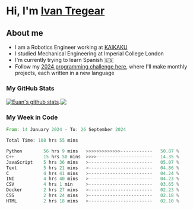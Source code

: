 # Hi, I'm [Ivan Tregear](https://www.linkedin.com/in/ivantregear/)

## About me

* I am a Robotics Engineer working at [KAIKAKU](https://github.com/KAIKAKU-AI)
* I studied Mechanical Engineering at Imperial College London
* I'm currently trying to learn Spanish :es:
* Follow my [2024 programming challenge here](https://github.com/ITregear?tab=repositories), where I'll make monthly projects, each written in a new language


### My GitHub Stats

<a href="#my-github-stats">
  <img align="center" src="https://github-readme-stats.vercel.app/api?username=itregear&count_private=true&show_icons=true&include_all_commits=true&theme=material-palenight" alt="Euan's github stats" />
</a>

<a href="#my-github-stats">
  <img align="center" src="https://github-readme-stats.vercel.app/api/top-langs/?username=itregear&layout=compact&theme=material-palenight" />
</a>

### My Week in Code
<!--START_SECTION:waka-->

```rust
From: 14 January 2024 - To: 26 September 2024

Total Time: 108 hrs 55 mins

Python        56 hrs 9 mins   >>>>>>>>>>>>>------------   50.87 %
C++           15 hrs 50 mins  >>>>---------------------   14.35 %
JavaScript    5 hrs 36 mins   >------------------------   05.07 %
Text          5 hrs 21 mins   >------------------------   04.86 %
C             4 hrs 41 mins   >------------------------   04.24 %
INI           4 hrs 40 mins   >------------------------   04.23 %
CSV           4 hrs 1 min     >------------------------   03.65 %
Docker        2 hrs 27 mins   >------------------------   02.23 %
CSS           2 hrs 24 mins   >------------------------   02.18 %
HTML          2 hrs 18 mins   >------------------------   02.10 %
```

<!--END_SECTION:waka-->
